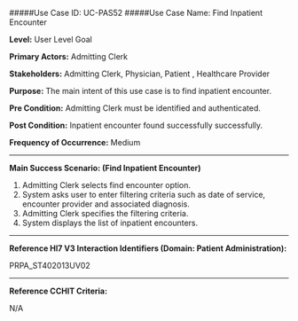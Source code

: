 #####Use Case ID: UC-PAS52
#####Use Case Name: Find Inpatient Encounter

**Level:**                     User Level Goal

**Primary Actors:**            Admitting Clerk

**Stakeholders:**              Admitting Clerk, Physician, Patient , Healthcare Provider

**Purpose:**                   The main intent of this use case is to find inpatient encounter.

**Pre Condition:**             Admitting Clerk must be identified and authenticated.

**Post Condition:**            Inpatient encounter found successfully successfully.

**Frequency of Occurrence:**   Medium
__________________________________________________________
**Main Success Scenario: (Find Inpatient Encounter)**

1. Admitting Clerk selects find encounter option.
2. System asks user to enter filtering criteria such as date of service, encounter provider and associated diagnosis.
3. Admitting Clerk specifies the filtering criteria.
4. System displays the list of inpatient encounters.

________________________________________________________________________
**Reference Hl7 V3 Interaction Identifiers (Domain: Patient Administration):**

PRPA_ST402013UV02
_______________________________________________________________
**Reference CCHIT Criteria:**

N/A




